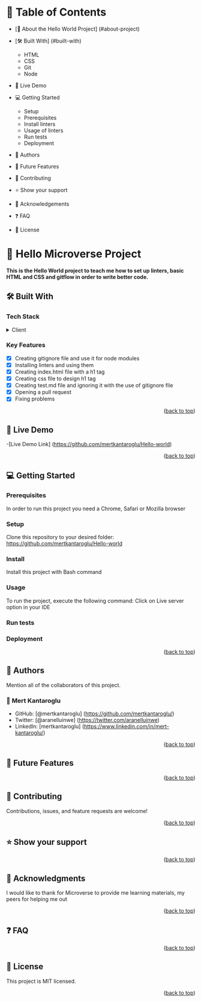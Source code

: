 # 📗 Table of Contents

- [📖 About the Hello World Project] (#about-project)
- [🛠 Built With] (#built-with)

  - HTML
  - CSS
  - Git
  - Node

- 🚀 Live Demo
- 💻 Getting Started
  - Setup
  - Prerequisites
  - Install linters
  - Usage of linters
  - Run tests
  - Deployment
- 👥 Authors
- 🔭 Future Features
- 🤝 Contributing
- ⭐️ Show your support
- 🙏 Acknowledgements
- ❓ FAQ
- 📝 License

# 📖 Hello Microverse Project <a name="about-project"></a>

**This is the Hello World project to teach me how to set up linters, basic HTML and CSS and gitflow in order to write better code.**

## 🛠 Built With <a name="built-with"></a>

### Tech Stack <a name="tech-stack"></a>

<details>
  <summary>Client</summary>
  <ul>
    <li>HTML</li>
    <li>CSS</li>
  </ul>
</details>

### Key Features <a name="ke-features"></a>

- [x] Creating gitignore file and use it for node modules
- [x] Installing linters and using them
- [x] Creating index.html file with a h1 tag
- [x] Creating css file to design h1 tag
- [x] Creating test.md file and ignoring it with the use of gitignore file
- [x] Opening a pull request
- [x] Fixing problems

<p align="right">(<a href="#readme-top">back to top</a>)</p>

## 🚀 Live Demo <a name="live-demo"></a>

-[Live Demo Link] (https://github.com/mertkantaroglu/Hello-world)

<p align="right">(<a href="#readme-top">back to top</a>)</p>

## 💻 Getting Started <a name="getting-started"></a>

### Prerequisites <a name="prerequisites"></a>

In order to run this project you need a Chrome, Safari or Mozilla browser

### Setup <a name="setup"></a>

Clone this repository to your desired folder: https://github.com/mertkantaroglu/Hello-world

### Install <a name="install"></a>

Install this project with Bash command

### Usage <a name="usage"></a>

To run the project, execute the following command: Click on Live server option in your IDE

### Run tests

### Deployment

<p align="right">(<a href="#readme-top">back to top</a>)</p>

## 👥 Authors <a name="authors"></a>

Mention all of the collaborators of this project.

### 👤 **Mert Kantaroglu**

- GitHub: [@mertkantaroglu] (https://github.com/mertkantaroglu/)
- Twitter: [@aranelluinwe] (https://twitter.com/aranelluinwe)
- LinkedIn: [mertkantaroglu] (https://www.linkedin.com/in/mert-kantaroglu/)

<p align="right">(<a href="#readme-top">back to top</a>)</p>

## 🔭 Future Features <a name="future-features"></a>

<p align="right">(<a href="#readme-top">back to top</a>)</p>

## 🤝 Contributing <a name="contributing"></a>

Contributions, issues, and feature requests are welcome!

<p align="right">(<a href="#readme-top">back to top</a>)</p>

## ⭐️ Show your support <a name="show-your-support"></a>

<p align="right">(<a href="#readme-top">back to top</a>)</p>

## 🙏 Acknowledgments <a name="acknowledgements"></a>

I would like to thank for Microverse to provide me learning materials, my peers for helping me out

<p align="right">(<a href="#readme-top">back to top</a>)</p>

## ❓ FAQ <a name="faq"></a>

<p align="right">(<a href="#readme-top">back to top</a>)</p>

## 📝 License <a name="license"></a>

This project is MIT licensed.

<p align="right">(<a href="#readme-top">back to top</a>)</p>
